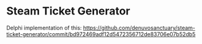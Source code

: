 # Steam Ticket Generator

Delphi implementation of this:
https://github.com/denuvosanctuary/steam-ticket-generator/commit/bd972469adf12d5472356712de83706e07b52db5
